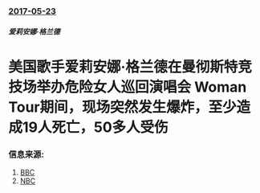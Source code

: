 ### [2017-05-23](/news/2017/05/23/index.md)

##### 爱莉安娜·格兰德
# 美国歌手爱莉安娜·格兰德在曼彻斯特竞技场举办危险女人巡回演唱会 Woman Tour期间，现场突然发生爆炸，至少造成19人死亡，50多人受伤 




### 信息来源:

1. [BBC](http://www.bbc.com/news/uk-england-manchester-40007886)
2. [NBC](http://www.nbcphiladelphia.com/news/national-international/British-Police-Incident-Reports-at-Manchester-Arena-423715894.html)
